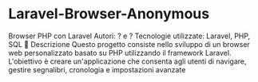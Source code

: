 # Laravel-Browser-Anonymous
Browser PHP con Laravel Autori: ? e ? Tecnologie utilizzate: Laravel, PHP, SQL  🔹 Descrizione Questo progetto consiste nello sviluppo di un browser web personalizzato basato su PHP utilizzando il framework Laravel. L'obiettivo è creare un'applicazione che consenta agli utenti di navigare, gestire segnalibri, cronologia e impostazioni avanzate
